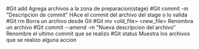 #Git add <file>
Agrega archivos a la zona de preparacion(stage)
#Git commit -m "Descripcion de commit"
HAce el commit del archivo del stage o lo valida
#Git rm <file>
Borra un archivo desde Git
#Git mv <old_file> <new_file>
Renombra un archivo
#Git commit --amend -m "Nueva descripcion del archivo"
Renombre el ultimo commit que se realizo
#Git status
Muestra los archivos que se realizo alguna accion

